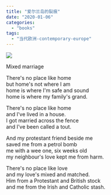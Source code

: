 ```yaml
---
title: "爱尔兰岛的裂痕"
date: "2020-01-06"
categories: 
  - "books"
tags: 
  - "当代欧洲-contemporary-europe"
---
```


![](https://f000.backblazeb2.com/file/quietpark/IMG_20200406_141010.jpg)

Mixed marriage

There's no place like home  
but home's not where I am  
home is where I'm safe and sound  
home is where my family's grand.

There's no place like home  
and I've lived in a house.  
I got married across the fence  
and I've been called a tout.

And my protestant friend beside me  
saved me from a petrol bomb  
me with a wee one, six weeks old  
my neighbour's love kept me from harm.

There's no place like love  
and my love's mixed and matched.  
Him from a Protestant and British stock  
and me from the Irish and Catholic stash.
